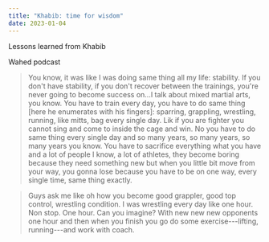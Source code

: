 ```yaml
---
title: "Khabib: time for wisdom"
date: 2023-01-04
---
```


Lessons learned from Khabib

Wahed podcast
> You know, it was like I was doing same thing all my life: stability. If you don't have stability, if you don't recover between the trainings, you're never going to become success on...I talk about mixed martial arts, you know.
> You have to train every day, you have to do same thing \[here he enumerates with his fingers\]: sparring, grappling, wrestling, running, like mitts, bag every single day. Lik if you are fighter you cannot sing and come to  inside the cage and win. No you have to do same thing every single day and so many years, so many years, so many years you know. You have to sacrifice everything what you have and a lot of people I know, a lot of athletes, they become boring because they need something new but when you little bit move from your way, you gonna lose because you have to be on one way, every single time, same thing exactly.

> Guys ask me like oh how you become good grappler, good top control, wrestling condition. I was wrestling every day
> like one hour. Non stop. One hour. Can you imagine? With new new new opponents one hour and then when you finish you go do some exercise---lifting, running---and work with coach.
